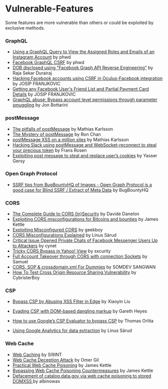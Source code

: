 # Vulnerable-Features

Some features are more vulnerable than others or could be exploited by exclusive methods.

### GraphQL

- [Using a GraphQL Query to View the Assigned Roles and Emails of an Instagram Account](https://philippeharewood.com/view-the-assigned-roles-and-emails-of-an-instagram-account/) by phwd
- [Facebook GraphQL CSRF](https://philippeharewood.com/facebook-graphql-csrf/) by phwd
- [DOB disclosed using “Facebook Graph API Reverse Engineering”](https://medium.com/@rajsek/my-3rd-facebook-bounty-hat-trick-chennai-tcs-er-name-listed-in-facebook-hall-of-fame-47f57f2a4f71#.9gbtbv42q) by Raja Sekar Durairaj
- [Hacking Facebook accounts using CSRF in Oculus-Facebook integration](https://www.josipfranjkovic.com/blog/hacking-facebook-oculus-integration-csrf) by JOSIP FRANJKOVIC
- [Getting any Facebook User's Friend List and Partial Payment Card Details](https://www.josipfranjkovic.com/blog/facebook-friendlist-paymentcard-leak) by JOSIP FRANJKOVIC
- [GraphQL abuse: Bypass account level permissions through parameter smuggling](https://labs.detectify.com/2018/03/14/graphql-abuse/) by Jon Bottarini

### postMessage

- [The pitfalls of postMessage](https://labs.detectify.com/2016/12/08/the-pitfalls-of-postmessage/) by Mathias Karlsson
- [The Mystery of postMessage](https://ngailong.wordpress.com/2018/02/13/the-mystery-of-postmessage/) by Ron Chan
- [postMessage XSS on a million sites](https://labs.detectify.com/2016/12/15/postmessage-xss-on-a-million-sites/) by Mathias Karlsson
- [Hacking Slack using postMessage and WebSocket-reconnect to steal your precious token](https://labs.detectify.com/2017/02/28/hacking-slack-using-postmessage-and-websocket-reconnect-to-steal-your-precious-token/) by Frans Rosen
- [Exploiting post message to steal and replace user’s cookies](https://medium.com/bugbountywriteup/exploiting-post-message-to-steal-users-cookies-7df43a00289a) by Yasser Gersy

### Open Graph Protocol

- [SSRF tips from BugBountyHQ of Images - Open Graph Protocol is a good case for Blind SSRF / Extract of Meta Data](https://twitter.com/BugBountyHQ/status/868242771617792000) by BugBountyHQ

### CORS

- [The Complete Guide to CORS (In)Security](https://www.bedefended.com/papers/cors-security-guide) by  Davide Danelon
- [Exploiting CORS misconfigurations for Bitcoins and bounties](https://portswigger.net/blog/exploiting-cors-misconfigurations-for-bitcoins-and-bounties) by James Kettle
- [Exploiting Misconfigured CORS](http://www.geekboy.ninja/blog/exploiting-misconfigured-cors-cross-origin-resource-sharing/) by geekboy
- [CORS Misconfigurations Explained](https://blog.detectify.com/2018/04/26/cors-misconfigurations-explained/) by Linus Särud
- [Critical Issue Opened Private Chats of Facebook Messenger Users Up to Attackers](https://www.cynet.com/blog-facebook-originull/) by cynet
- [Tricky CORS Bypass in Yahoo! View](http://web.archive.org/web/20171202055144/https://www.sxcurity.pro/2017/11/27/tricky-CORS/) by sxcurity
- [Full Account Takeover through CORS with connection Sockets](https://medium.com/@saamux/full-account-takeover-through-cors-with-connection-sockets-179133384815) by Samuel
- [CORS, SOP & crossdomain.xml For Dummies](https://somdev.me/sop-and-cors/) by SOMDEV SANGWAN
- [How To Test Cross Origin Resource Sharing Vulnerability](http://cybristerboy.blogspot.com/2018/06/hope-to-test-cross-origin-resource.html) by CybristerBoy

### CSP

- [Bypass CSP by Abusing XSS Filter in Edge](https://medium.com/bugbountywriteup/bypass-csp-by-abusing-xss-filter-in-edge-43e9106a9754) by Xiaoyin Liu

- [Evading CSP with DOM-based dangling markup](https://portswigger.net/blog/evading-csp-with-dom-based-dangling-markup) by Gareth Heyes
- [How to use Google’s CSP Evaluator to bypass CSP](https://blog.thomasorlita.cz/vulns/google-csp-evaluator/) by Thomas Orlita
- [Using Google Analytics for data extraction](https://labs.detectify.com/2018/01/19/google-analytics-data-extraction/) by Linus Särud

### Web Cache

- [Web Caching](https://si9int.sh/article/6) by SI9INT
- [Web Cache Deception Attack](https://omergil.blogspot.com/2017/02/web-cache-deception-attack.html) by Omer Gil
- [Practical Web Cache Poisoning](https://portswigger.net/blog/practical-web-cache-poisoning) by James Kettle
- [Bypassing Web Cache Poisoning Countermeasures](https://portswigger.net/blog/bypassing-web-cache-poisoning-countermeasures) by James Kettle
- [Defacement of catalog.data.gov via web cache poisoning to stored DOMXSS ](https://www.bugbountynotes.com/explore/viewbug?id=5870) by albinowax
